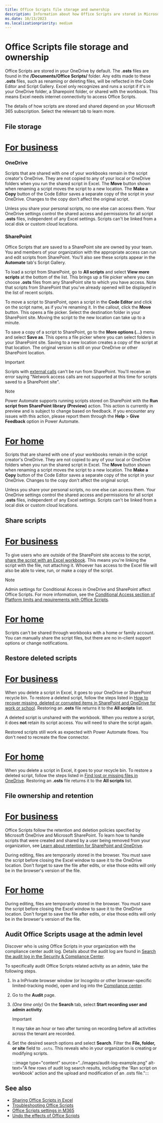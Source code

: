 ```yaml
---
title: Office Scripts file storage and ownership
description: Information about how Office Scripts are stored in Microsoft OneDrive and transferred between owners.
ms.date: 10/13/2023
ms.localizationpriority: medium
---
```


# Office Scripts file storage and ownership

Office Scripts are stored in your OneDrive by default. The **.osts** files are found in the **/Documents/Office Scripts/** folder. Any edits made to these **.osts** files, such as renaming or deleting files, will be reflected in the Code Editor and Script Gallery. Excel only recognizes and runs a script if it's in your OneDrive folder, a Sharepoint folder, or shared with the workbook. This means Excel needs internet connectivity to access Office Scripts.

The details of how scripts are stored and shared depend on your Microsoft 365 subscription. Select the relevant tab to learn more.

## File storage

# [For business](#tab/business)

### OneDrive

Scripts that are shared with one of your workbooks remain in the script creator's OneDrive. They are not copied to any of your local or OneDrive folders when you run the shared script in Excel. The **Move** button shown when renaming a script moves the script to a new location. The **Make a Copy** button of the Code Editor saves a separate copy of the script in your OneDrive. Changes to the copy don't affect the original script.

Unless you share your personal scripts, no one else can access them. Your OneDrive settings control the shared access and permissions for all script **.osts** files, independent of any Excel settings. Scripts can't be linked from a local disk or custom cloud locations.

### SharePoint

Office Scripts that are saved to a SharePoint site are owned by your team. You and members of your organization with the appropriate access can run and edit scripts from SharePoint. You'll also see these scripts appear in the **Automate** tab's Script Gallery.

To load a script from SharePoint, go to **All scripts** and select **View more scripts** at the bottom of the list. This brings up a file picker where you can choose **.osts** files from any SharePoint site to which you have access. Note that scripts from SharePoint that you've already opened will be displayed in the list of recent scripts.

To move a script to SharePoint, open a script in the **Code Editor** and click on the script name, as if you're renaming it. In the callout, click the **Move** button. This opens a file picker. Select the destination folder in your SharePoint site. Moving the script to the new location can take up to a minute.

To save a copy of a script to SharePoint, go to the **More options (…)** menu and select **Save as**. This opens a file picker where you can select folders in your SharePoint site. Saving to a new location creates a copy of the script at that location. The original version is still on your OneDrive or other SharePoint location.

> [!IMPORTANT]
> Scripts with [external calls](../develop/external-calls.md) can't be run from SharePoint. You'll receive an error saying "Network access calls are not supported at this time for scripts saved to a SharePoint site".

> [!NOTE]
> Power Automate supports running scripts stored on SharePoint with the **Run script from SharePoint library (Preview)** action. This action is currently in preview and is subject to change based on feedback. If you encounter any issues with this action, please report them through the **Help** > **Give Feedback** option in Power Automate.

# [For home](#tab/home)

Scripts that are shared with one of your workbooks remain in the script creator's OneDrive. They are not copied to any of your local or OneDrive folders when you run the shared script in Excel. The **Move** button shown when renaming a script moves the script to a new location. The **Make a Copy** button of the Code Editor saves a separate copy of the script in your OneDrive. Changes to the copy don't affect the original script.

Unless you share your personal scripts, no one else can access them. Your OneDrive settings control the shared access and permissions for all script **.osts** files, independent of any Excel settings. Scripts can't be linked from a local disk or custom cloud locations.

## Share scripts

# [For business](#tab/business)

To give users who are outside of the SharePoint site access to the script, [share the script with an Excel workbook](excel.md#share-office-scripts). This means you're linking the script with the file, not attaching it. Whoever has access to the Excel file will also be able to view, run, or make a copy of the script.

> [!NOTE]
> Admin settings for Conditional Access in OneDrive and SharePoint affect Office Scripts. For more information, see the [Conditional Access section of Platform limits and requirements with Office Scripts](../testing/platform-limits.md#conditional-access).

# [For home](#tab/home)
Scripts can't be shared through workbooks with a home or family account. You can manually share the script files, but there are no in-client support options or change notifications.

## Restore deleted scripts

# [For business](#tab/business)

When you delete a script in Excel, it goes to your OneDrive or SharePoint recycle bin. To restore a deleted script, follow the steps listed in [How to recover missing, deleted or corrupted items in SharePoint and OneDrive for work or school](https://support.microsoft.com/office/3d748edf-c072-46c9-81a4-4989056ebc87). Restoring an **.osts** file returns it to the **All scripts** list.

A deleted script is unshared with the workbook. When you restore a script, it does **not** retain its script access. You will need to share the script again.

Restored scripts still work as expected with Power Automate flows. You don't need to recreate the flow connector.

# [For home](#tab/home)

When you delete a script in Excel, it goes to your recycle bin. To restore a deleted script, follow the steps listed in [Find lost or missing files in OneDrive](https://support.microsoft.com/office/0d929e0d-8682-4295-982b-4bd75a3daa01). Restoring an **.osts** file returns it to the **All scripts** list.

## File ownership and retention

# [For business](#tab/business)

Office Scripts follow the retention and deletion policies specified by Microsoft OneDrive and Microsoft SharePoint. To learn how to handle scripts that were created and shared by a user being removed from your organization, see [Learn about retention for SharePoint and OneDrive](/microsoft-365/compliance/retention-policies-sharepoint?view=o365-worldwide&preserve-view=true).

During editing, files are temporarily stored in the browser. You must save the script before closing the Excel window to save it to the OneDrive location. Don't forget to save the file after edits, or else those edits will only be in the browser's version of the file.

# [For home](#tab/home)

During editing, files are temporarily stored in the browser. You must save the script before closing the Excel window to save it to the OneDrive location. Don't forget to save the file after edits, or else those edits will only be in the browser's version of the file.

## Audit Office Scripts usage at the admin level

Discover who is using Office Scripts in your organization with the compliance center audit log. Details about the audit log are found in [Search the audit log in the Security & Compliance Center](/microsoft-365/compliance/search-the-audit-log-in-security-and-compliance?view=o365-worldwide&preserve-view=true#search-the-audit-log).

To specifically audit Office Scripts related activity as an admin, take the following steps.

1. In a InPrivate browser window (or Incognito or other browser-specific limited-tracking mode), open and log into the [Compliance center](https://compliance.microsoft.com/).
1. Go to the **Audit** page.
1. *(One time only)* On the **Search** tab, select **Start recording user and admin activity**.

    > [!IMPORTANT]
    > It may take an hour or two after turning on recording before all activities across the tenant are recorded.

1. Set the desired search options and select **Search**. Filter the **File, folder, or site** field to `.osts`. This reveals who in your organization is creating or modifying scripts.

    :::image type="content" source="../images/audit-log-example.png" alt-text="A few rows of audit log search results, including the 'Ran script on workbook' action and the upload and modification of an .osts file.":::

## See also

- [Sharing Office Scripts in Excel](https://support.microsoft.com/office/226eddbc-3a44-4540-acfe-fccda3d1122b)
- [Troubleshooting Office Scripts](../testing/troubleshooting.md)
- [Office Scripts settings in M365](/microsoft-365/admin/manage/manage-office-scripts-settings)
- [Undo the effects of Office Scripts](../testing/undo.md)
